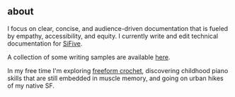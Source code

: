 ## about

I focus on clear, concise, and audience-driven documentation that is fueled by empathy, accessibility, and equity. I currently write and edit technical documentation for [SiFive](https://www.sifive.com).

A collection of some writing samples are available [here](samples/README.md).

In my free time I'm exploring [freeform crochet](https://cypresstextiles.net/2019/05/29/freeform-crochet-basics-the-ultimate-beginners-guide-featuring-abstract-blocks-and-much-more/), discovering childhood piano skills that are still embedded in muscle memory, and going on urban hikes of my native SF.
